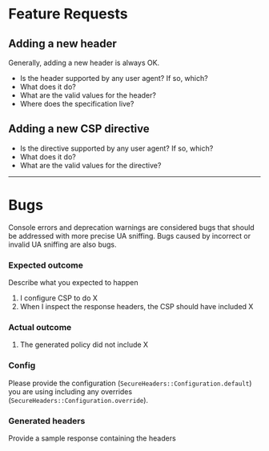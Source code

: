 # Feature Requests

## Adding a new header

Generally, adding a new header is always OK. 

* Is the header supported by any user agent? If so, which?
* What does it do?
* What are the valid values for the header?
* Where does the specification live?

## Adding a new CSP directive

* Is the directive supported by any user agent? If so, which?
* What does it do?
* What are the valid values for the directive?

---

# Bugs

Console errors and deprecation warnings are considered bugs that should be addressed with more precise UA sniffing. Bugs caused by incorrect or invalid UA sniffing are also bugs.

### Expected outcome

Describe what you expected to happen 

1. I configure CSP to do X
1. When I inspect the response headers, the CSP should have included X

### Actual outcome

1. The generated policy did not include X

### Config

Please provide the configuration (`SecureHeaders::Configuration.default`) you are using including any overrides (`SecureHeaders::Configuration.override`).

### Generated headers

Provide a sample response containing the headers
